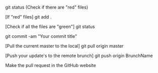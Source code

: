 git status (Check if there are "red" files) 

[If "red" files]
  git add .

[Check if all the files are "green"]
git status

git commit -am "Your commit title"

[Pull the current master to the local]
git pull origin master

[Push your update's to the remote brunch]
git push origin BrunchName

Make the pull request in the GitHub website

